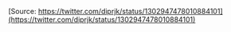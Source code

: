[Source: https://twitter.com/diprjk/status/1302947478010884101](https://twitter.com/diprjk/status/1302947478010884101)